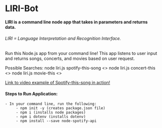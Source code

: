 # LIRI-Bot
**LIRI is a command line node app that takes in parameters and returns data.**
###### LIRI = Language Interpretation and Recognition Interface. 

Run this Node.js app from your command line!  This app listens to user input and returns songs, concerts, and movies based on user request. 

Possible Searches:
node liri.js spotify-this-song <<SONG TITLE HERE>>
node liri.js concert-this <<ARTIST NAME HERE>>
node liri.js movie-this <<MOVIE TITLE HERE>>
     
[Link to video example of Spotify-this-song in action!](liri-bot_spotify-example.mov)

#### Steps to Run Application:
```
- In your command line, run the following:
     - npm init -y (creates package.json file)
     - npm i (installs node packages)
     - npm i dotenv (installs dotenv)
     - npm install --save node-spotify-api
```
